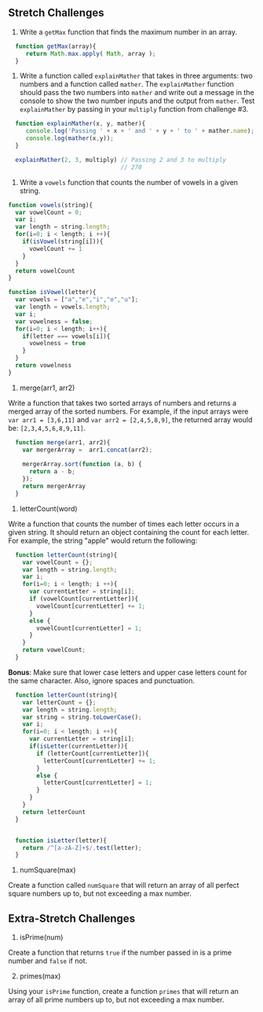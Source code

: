 ## Stretch Challenges

1. Write a `getMax` function that finds the maximum number in an array.

```js
  function getMax(array){
     return Math.max.apply( Math, array );
  } 

  ```

1. Write a function called `explainMather` that takes in three arguments: two numbers and a function called `mather`. The `explainMather` function should pass the two numbers into `mather` and write out a message in the console to show the two number inputs and the output from `mather`. Test `explainMather` by passing in your `multiply` function from challenge #3.

```js
  function explainMather(x, y, mather){
     console.log('Passing ' + x + ' and ' + y + ' to ' + mather.name);
     console.log(mather(x,y));
  } 

  explainMather(2, 3, multiply) // Passing 2 and 3 to multiply
                                // 270

  ```

1. Write a `vowels` function that counts the number of vowels in a given string.

  ```js
  function vowels(string){
    var vowelCount = 0;
    var i;
    var length = string.length;
    for(i=0; i < length; i ++){
      if(isVowel(string[i])){
        vowelCount += 1
      }
    }
    return vowelCount
  } 

  function isVowel(letter){
    var vowels = ["a","e","i","o","u"];
    var length = vowels.length;
    var i;
    var vowelness = false;
    for(i=0; i < length; i++){
      if(letter === vowels[i]){
        vowelness = true
      }
    }
    return vowelness
  }


  ```

1. merge(arr1, arr2)

Write a function that takes two sorted arrays of numbers and returns a merged array of the sorted numbers. For example, if the input arrays were `var arr1 = [3,6,11]` and `var arr2 = [2,4,5,8,9]`, the returned array would be: `[2,3,4,5,6,8,9,11]`.

```js
  function merge(arr1, arr2){
    var mergerArray =  arr1.concat(arr2);
     
    mergerArray.sort(function (a, b) { 
      return a - b;
    });
    return mergerArray
  } 

  ```

1. letterCount(word)

Write a function that counts the number of times each letter occurs in a given string. It should return an object containing the count for each letter. For example, the string "apple" would return the following:

```js
  function letterCount(string){
    var vowelCount = {};
    var length = string.length;
    var i;
    for(i=0; i < length; i ++){
      var currentLetter = string[i];
      if (vowelCount[currentLetter]){
        vowelCount[currentLetter] += 1;
      }
      else {
        vowelCount[currentLetter] = 1;
      } 
    }
    return vowelCount;
  } 
```

  **Bonus**: Make sure that lower case letters and upper case letters count for the same character. Also, ignore spaces and punctuation.

```js
  function letterCount(string){
    var letterCount = {};
    var length = string.length;
    var string = string.toLowerCase();
    var i;
    for(i=0; i < length; i ++){
      var currentLetter = string[i];
      if(isLetter(currentLetter)){
        if (letterCount[currentLetter]){
          letterCount[currentLetter] += 1;
        }
        else {
          letterCount[currentLetter] = 1;
        } 
      }
    }
    return letterCount
  } 


  function isLetter(letter){
    return /^[a-zA-Z]+$/.test(letter);
  }

  ```

1. numSquare(max)

Create a function called `numSquare` that will return an array of all perfect square numbers up to, but not exceeding a max number.

## Extra-Stretch Challenges

1. isPrime(num)

Create a function that returns `true` if the number passed in is a prime number and `false` if not.

2. primes(max)

Using your `isPrime` function, create a function `primes` that will return an array of all prime numbers up to, but not exceeding a max number.
